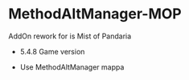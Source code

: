 # MethodAltManager-MOP

AddOn rework for is Mist of Pandaria
+ 5.4.8 Game version 

+ Use MethodAltManager mappa